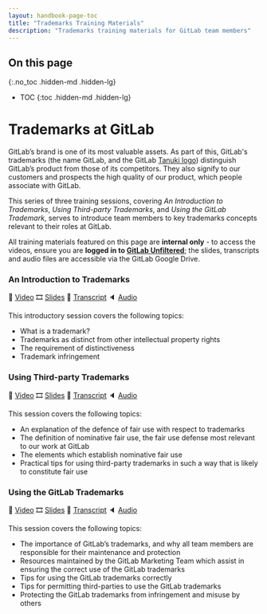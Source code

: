 ```yaml
---
layout: handbook-page-toc
title: "Trademarks Training Materials"
description: "Trademarks training materials for GitLab team members"
---
```


## On this page
{:.no_toc .hidden-md .hidden-lg}

- TOC
{:toc .hidden-md .hidden-lg}


# **Trademarks at GitLab**
GitLab’s brand is one of its most valuable assets. As part of this, GitLab's trademarks (the name GitLab, and the GitLab [Tanuki logo](https://about.gitlab.com/images/press/logo/png/gitlab-icon-rgb.png)) distinguish GitLab’s product from those of its competitors. They also signify to our customers and prospects the high quality of our product, which people associate with GitLab.

This series of three training sessions, covering _An Introduction to Trademarks_, _Using Third-party Trademarks_, and _Using the GitLab Trademark_, serves to introduce team members to key trademarks concepts relevant to their roles at GitLab.

All training materials featured on this page are **internal only** - to access the videos, ensure you are **logged in to [GitLab Unfiltered](https://www.youtube.com/channel/UCMtZ0sc1HHNtGGWZFDRTh5A)**; the slides, transcripts and audio files are accessible via the GitLab Google Drive. 

### **An Introduction to Trademarks**
🎥 [Video](https://youtu.be/aXb6AsWtKy0)  🎞️ [Slides](https://docs.google.com/presentation/d/10iMEUqsLvmbD2gR5IAlvEy04hVCWnep-3lNOXeg3PW0/edit?usp=sharing)  📃 [Transcript](https://docs.google.com/document/d/1G8Nkp9ywPtrpOPsqBaY4ivW6a69l2m17EEqAiKTdRWQ/edit?usp=sharing)  🔈 [Audio](https://drive.google.com/file/d/1VNI8KZ3T7wYMdlnhUqxWYI3pR52O0t0Y/view?usp=sharing)

This introductory session covers the following topics:
* What is a trademark?
* Trademarks as distinct from other intellectual property rights
* The requirement of distinctiveness
* Trademark infringement

### **Using Third-party Trademarks**
🎥 [Video](https://youtu.be/ZJigY-14vos)  🎞️ [Slides](https://docs.google.com/presentation/d/1rsBNMFnGTk-NNGKotCQxWy0kmcumU_MQXKncTkX6_tE/edit?usp=sharing)  📃 [Transcript](https://docs.google.com/document/d/13Qd7FGvUH907lkRWYtQy357PqSbxYyNIM6QSSiaryRs/edit?usp=sharing)  🔈 [Audio](https://drive.google.com/file/d/1YoR1_Zhmt4YtV_aERWdoaVoQWMRC3KXB/view?usp=sharing)

This session covers the following topics:
* An explanation of the defence of fair use with respect to trademarks
* The definition of nominative fair use, the fair use defense most relevant to our work at GitLab
* The elements which establish nominative fair use
* Practical tips for using third-party trademarks in such a way that is likely to constitute fair use

### **Using the GitLab Trademarks**
🎥 [Video](https://youtu.be/McGuMLzzWOM)  🎞️ [Slides](https://docs.google.com/presentation/d/1D-p0U4RfbV8f5Fwpv71CqDrS9bKJuq6NLt6kV-ZFTDg/edit?usp=sharing)  📃 [Transcript](https://docs.google.com/document/d/1eb8EO9FIsrvuZD2CQ3G1C117ESUdlkaKLsK57k3QUIQ/edit?usp=sharing)  🔈 [Audio](https://drive.google.com/file/d/1ZgKXjC6Nnnpw04J53O0s3mFDSb4esulK/view?usp=sharing)

This session covers the following topics:
* The importance of GitLab’s trademarks, and why all team members are responsible for their maintenance and protection
* Resources maintained by the GitLab Marketing Team which assist in ensuring the correct use of the GitLab trademarks
* Tips for using the GitLab trademarks correctly
* Tips for permitting third-parties to use the GitLab trademarks
* Protecting the GitLab trademarks from infringement and misuse by others

